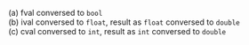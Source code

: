 (a) fval conversed to `bool`  
(b) ival conversed to `float`, result as `float` conversed to `double`  
(c) cval conversed to `int`, result as `int` conversed to `double`  